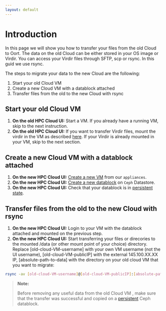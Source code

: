 ```yaml
---
layout: default
---
```


# Introduction

In this page we will show you how to transfer your files from the old Cloud to Oort. The data on the old Cloud can be either stored in your OS image or Virdir. You can access your Virdir files through SFTP, scp or rsync. In this guid we use rsync. 

The steps to migrate your data to the new Cloud are the following:

1. Start your old Cloud VM
2. Create a new Cloud VM with a datablock attached 
3. Transfer files from the old to the new Cloud with rsync

## Start your old Cloud VM

1. **On the old HPC Cloud UI:** Start a VM. If you already have a running VM, skip to the next instruction. 
2. **On the old HPC Cloud UI:** If you want to transfer Virdir files, mount the virdir in the VM as described [here](https://www.cloud.sara.nl/projects/hpc-cloud-documentation/wiki/VirDir). If your Virdir is already mounted in your VM, skip to the next section. 

## Create a new Cloud VM with a datablock attached 

1. **On the new HPC Cloud UI:** [Create a new VM](general-start) from our `appliances`.
2. **On the new HPC Cloud UI:** [Create a new datablock](create-datablocks) on `Ceph` Datastore.
3. **On the new HPC Cloud UI:** Check that your datablock is in [persistent state](image_persistence).

## Transfer files from the old to the new Cloud with rsync

1. **On the new HPC Cloud UI:** Login to your VM with the datablock attached and mounted on the previous step.
2. **On the new HPC Cloud UI:** Start transferring your files or direcories to the mounted /data (or other mount point of your choice) directory. Replace [old-cloud-VM-username] with your own VM username (not the UI username), [old-cloud-VM-publicIP] with the external 145.100.XX.XX IP, [absolute-path-to-data] with the directory on your old cloud VM that you want to migrate:

```sh
rsync -av [old-cloud-VM-username]@[old-cloud-VM-publicIP]:[absolute-path-to-data] /data/
```
>**Note:**
> 
>Before removing any useful data from the old Cloud VM , make sure that the transfer was successful and copied on a [persistent](image_persistence) Ceph datablock.

